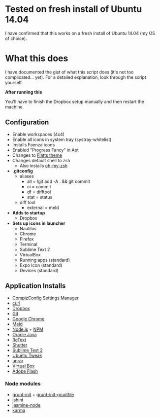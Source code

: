 # Tested on fresh install of Ubuntu 14.04

I have confirmed that this works on a fresh install of Ubuntu 14.04 (my OS of choice).

# What this does

I have documented the gist of what this script does (it's not too complicated... yet). For a detailed explanation, look through the script yourself.

**After running this**

You'll have to finish the Dropbox setup manually and then restart the machine.

## Configuration

* Enable workspaces (4x4)
* Enable all icons in system tray (systray-whitelist)
* Installs Faenza icons
* Enabled "Progress Fancy" in Apt
* Changes to [Flatts theme](http://www.noobslab.com/2014/03/new-flatts-theme-suite-offer-three.html)
* Changes default shell to zsh
    * Also installs [oh-my-zsh](https://github.com/robbyrussell/oh-my-zsh)
* **.gitconfig**
    * aliases
        * all = !git add -A . && git commit
        * ci = commit
        * df = difftool
        * stat = status
    * diff tool
        * external = meld
* **Adds to startup**
    * Dropbox
* **Sets up icons in launcher**
    * Nautilus
    * Chrome
    * Firefox
    * Terminal
    * Sublime Text 2
    * VirtualBox
    * Running apps (standard)
    * Expo Icon (standard)
    * Devices (standard)

## Application Installs

* [CompizConfig Settings Manager](https://apps.ubuntu.com/cat/applications/compizconfig-settings-manager/)
* [curl](http://curl.haxx.se/)
* [Dropbox](https://www.dropbox.com/)
* [Git](http://git-scm.com/)
* [Google Chrome](https://www.google.com/chrome/)
* [Meld](http://meldmerge.org/)
* [Node.js](http://nodejs.org/) + [NPM](https://www.npmjs.org/)
* [Oracle Java](http://www.oracle.com/us/technologies/java/)
* [ReText](http://sourceforge.net/projects/retext/)
* [Shutter](https://apps.ubuntu.com/cat/applications/shutter/)
* [Sublime Text 2](http://www.sublimetext.com/)
* [Ubuntu Tweak](http://ubuntu-tweak.com/)
* [unrar](http://www.rarlab.com/rar_add.htm)
* [Virtual Box](https://www.virtualbox.org/)
* [Adobe Flash](http://get.adobe.com/flashplayer/)

### Node modules

* [grunt-init](http://gruntjs.com/project-scaffolding) + [grunt-init-gruntfile](https://github.com/gruntjs/grunt-init-gruntfile)
* [jshint](http://www.jshint.com/docs/)
* [jasmine-node](https://github.com/mhevery/jasmine-node)
* [karma](http://karma-runner.github.io/)
